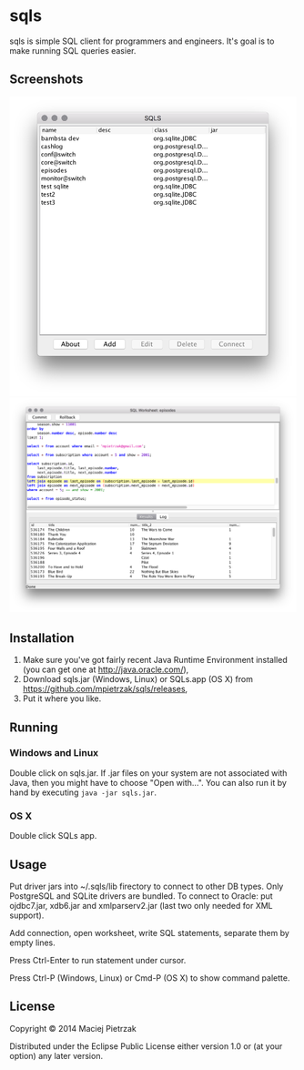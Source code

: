 # sqls

sqls is simple SQL client for programmers and engineers.
It's goal is to make running SQL queries easier.

## Screenshots

![SQLs Conn List Window](screenshots/sqls-conn-list.png?raw=true "SQLs Conn List Window")
![SQLs Worksheet Window](screenshots/sqls-worksheet.png?raw=true "SQLs Worksheet Window")

## Installation

1. Make sure you've got fairly recent Java Runtime Environment installed (you can get one at http://java.oracle.com/),
2. Download sqls.jar (Windows, Linux) or SQLs.app (OS X) from https://github.com/mpietrzak/sqls/releases,
3. Put it where you like.

## Running

### Windows and Linux

Double click on sqls.jar.
If .jar files on your system are not associated with Java, then you might have to choose "Open with...".
You can also run it by hand by executing `java -jar sqls.jar`.

### OS X

Double click SQLs app.

## Usage

Put driver jars into ~/.sqls/lib firectory to connect to other DB types. Only PostgreSQL and SQLite drivers are bundled.
To connect to Oracle: put ojdbc7.jar, xdb6.jar and xmlparserv2.jar (last two only needed for XML support).

Add connection, open worksheet, write SQL statements, separate them by empty lines.

Press Ctrl-Enter to run statement under cursor.

Press Ctrl-P (Windows, Linux) or Cmd-P (OS X) to show command palette.

## License

Copyright © 2014 Maciej Pietrzak

Distributed under the Eclipse Public License either version 1.0 or (at
your option) any later version.
